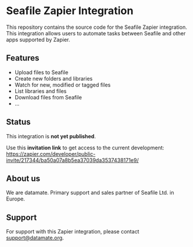 # Seafile Zapier Integration

This repository contains the source code for the Seafile Zapier integration. This integration allows users to automate tasks between Seafile and other apps supported by Zapier.

## Features

- Upload files to Seafile
- Create new folders and libraries
- Watch for new, modified or tagged files
- List libraries and files
- Download files from Seafile
- ...

## Status

This integration is **not yet published**.

Use this **invitation link** to get access to the current development:
https://zapier.com/developer/public-invite/217344/ba50a07a8b5ea37039da3537438171e9/

## About us

We are datamate. Primary support and sales partner of Seafile Ltd. in Europe.

## Support

For support with this Zapier integration, please contact support@datamate.org.
